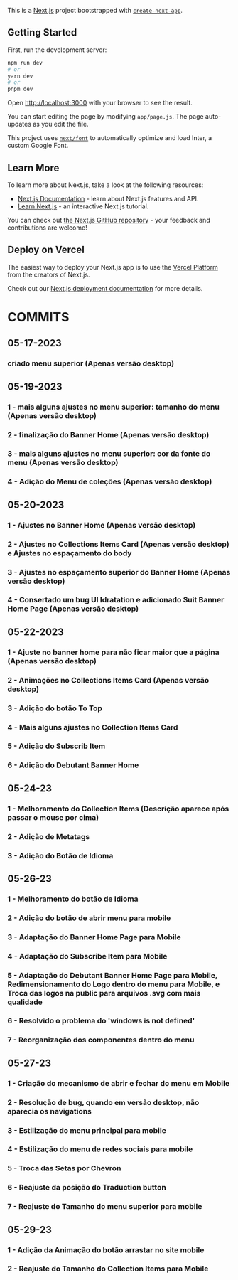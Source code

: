 This is a [Next.js](https://nextjs.org/) project bootstrapped with [`create-next-app`](https://github.com/vercel/next.js/tree/canary/packages/create-next-app).

## Getting Started

First, run the development server:

```bash
npm run dev
# or
yarn dev
# or
pnpm dev
```

Open [http://localhost:3000](http://localhost:3000) with your browser to see the result.

You can start editing the page by modifying `app/page.js`. The page auto-updates as you edit the file.

This project uses [`next/font`](https://nextjs.org/docs/basic-features/font-optimization) to automatically optimize and load Inter, a custom Google Font.

## Learn More

To learn more about Next.js, take a look at the following resources:

- [Next.js Documentation](https://nextjs.org/docs) - learn about Next.js features and API.
- [Learn Next.js](https://nextjs.org/learn) - an interactive Next.js tutorial.

You can check out [the Next.js GitHub repository](https://github.com/vercel/next.js/) - your feedback and contributions are welcome!

## Deploy on Vercel

The easiest way to deploy your Next.js app is to use the [Vercel Platform](https://vercel.com/new?utm_medium=default-template&filter=next.js&utm_source=create-next-app&utm_campaign=create-next-app-readme) from the creators of Next.js.

Check out our [Next.js deployment documentation](https://nextjs.org/docs/deployment) for more details.

# COMMITS

## 05-17-2023

### criado menu superior (Apenas versão desktop)

## 05-19-2023

### 1 - mais alguns ajustes no menu superior: tamanho do menu (Apenas versão desktop)

### 2 - finalização do Banner Home (Apenas versão desktop)

### 3 - mais alguns ajustes no menu superior: cor da fonte do menu (Apenas versão desktop)

### 4 - Adição do Menu de coleções (Apenas versão desktop)

## 05-20-2023

### 1 - Ajustes no Banner Home (Apenas versão desktop)

### 2 - Ajustes no Collections Items Card (Apenas versão desktop) e Ajustes no espaçamento do body

### 3 - Ajustes no espaçamento superior do Banner Home (Apenas versão desktop)

### 4 - Consertado um bug UI Idratation e adicionado Suit Banner Home Page (Apenas versão desktop)

## 05-22-2023

### 1 - Ajuste no banner home para não ficar maior que a página (Apenas versão desktop)

### 2 - Animações no Collections Items Card (Apenas versão desktop)

### 3 - Adição do botão To Top

### 4 - Mais alguns ajustes no Collection Items Card

### 5 - Adição do Subscrib Item

### 6 - Adição do Debutant Banner Home

## 05-24-23

### 1 - Melhoramento do Collection Items (Descrição aparece após passar o mouse por cima)

### 2 - Adição de Metatags

### 3 - Adição do Botão de Idioma

## 05-26-23

### 1 - Melhoramento do botão de Idioma

### 2 - Adição do botão de abrir menu para mobile

### 3 - Adaptação do Banner Home Page para Mobile

### 4 - Adaptação do Subscribe Item para Mobile

### 5 - Adaptação do Debutant Banner Home Page para Mobile, Redimensionamento do Logo dentro do menu para Mobile, e Troca das logos na public para arquivos .svg com mais qualidade

### 6 - Resolvido o problema do 'windows is not defined'

### 7 - Reorganização dos componentes dentro do menu

## 05-27-23

### 1 - Criação do mecanismo de abrir e fechar do menu em Mobile

### 2 - Resolução de bug, quando em versão desktop, não aparecia os navigations

### 3 - Estilização do menu principal para mobile

### 4 - Estilização do menu de redes sociais para mobile

### 5 - Troca das Setas por Chevron

### 6 - Reajuste da posição do Traduction button

### 7 - Reajuste do Tamanho do menu superior para mobile

## 05-29-23

### 1 - Adição da Animação do botão arrastar no site mobile

### 2 - Reajuste do Tamanho do Collection Items para Mobile
